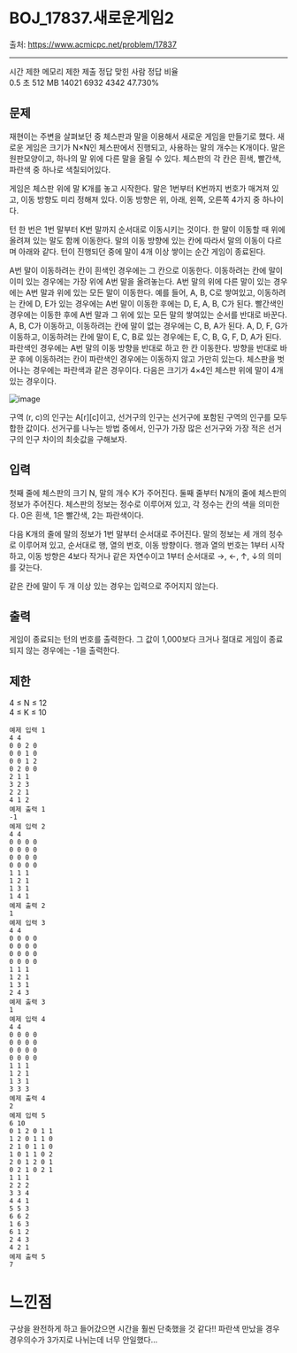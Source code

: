 # BOJ_17837.새로운게임2

출처: https://www.acmicpc.net/problem/17837

---
시간 제한	메모리 제한	제출	정답	맞힌 사람	정답 비율   
0.5 초	512 MB	14021	6932	4342	47.730%

## 문제
재현이는 주변을 살펴보던 중 체스판과 말을 이용해서 새로운 게임을 만들기로 했다. 새로운 게임은 크기가 N×N인 체스판에서 진행되고, 사용하는 말의 개수는 K개이다. 말은 원판모양이고, 하나의 말 위에 다른 말을 올릴 수 있다. 체스판의 각 칸은 흰색, 빨간색, 파란색 중 하나로 색칠되어있다.

게임은 체스판 위에 말 K개를 놓고 시작한다. 말은 1번부터 K번까지 번호가 매겨져 있고, 이동 방향도 미리 정해져 있다. 이동 방향은 위, 아래, 왼쪽, 오른쪽 4가지 중 하나이다.

턴 한 번은 1번 말부터 K번 말까지 순서대로 이동시키는 것이다. 한 말이 이동할 때 위에 올려져 있는 말도 함께 이동한다. 말의 이동 방향에 있는 칸에 따라서 말의 이동이 다르며 아래와 같다. 턴이 진행되던 중에 말이 4개 이상 쌓이는 순간 게임이 종료된다.

A번 말이 이동하려는 칸이
흰색인 경우에는 그 칸으로 이동한다. 이동하려는 칸에 말이 이미 있는 경우에는 가장 위에 A번 말을 올려놓는다.
A번 말의 위에 다른 말이 있는 경우에는 A번 말과 위에 있는 모든 말이 이동한다.
예를 들어, A, B, C로 쌓여있고, 이동하려는 칸에 D, E가 있는 경우에는 A번 말이 이동한 후에는 D, E, A, B, C가 된다.
빨간색인 경우에는 이동한 후에 A번 말과 그 위에 있는 모든 말의 쌓여있는 순서를 반대로 바꾼다.
A, B, C가 이동하고, 이동하려는 칸에 말이 없는 경우에는 C, B, A가 된다.
A, D, F, G가 이동하고, 이동하려는 칸에 말이 E, C, B로 있는 경우에는 E, C, B, G, F, D, A가 된다.
파란색인 경우에는 A번 말의 이동 방향을 반대로 하고 한 칸 이동한다. 방향을 반대로 바꾼 후에 이동하려는 칸이 파란색인 경우에는 이동하지 않고 가만히 있는다.
체스판을 벗어나는 경우에는 파란색과 같은 경우이다.
다음은 크기가 4×4인 체스판 위에 말이 4개 있는 경우이다.

		
![image](https://github.com/Dohyungh/6630_Algorithm_study/assets/156046498/e8f52cf3-c0ea-4bce-95dc-0ce4288a1ef2)




구역 (r, c)의 인구는 A[r][c]이고, 선거구의 인구는 선거구에 포함된 구역의 인구를 모두 합한 값이다. 선거구를 나누는 방법 중에서, 인구가 가장 많은 선거구와 가장 적은 선거구의 인구 차이의 최솟값을 구해보자.

## 입력
첫째 줄에 체스판의 크기 N, 말의 개수 K가 주어진다. 둘째 줄부터 N개의 줄에 체스판의 정보가 주어진다. 체스판의 정보는 정수로 이루어져 있고, 각 정수는 칸의 색을 의미한다. 0은 흰색, 1은 빨간색, 2는 파란색이다.

다음 K개의 줄에 말의 정보가 1번 말부터 순서대로 주어진다. 말의 정보는 세 개의 정수로 이루어져 있고, 순서대로 행, 열의 번호, 이동 방향이다. 행과 열의 번호는 1부터 시작하고, 이동 방향은 4보다 작거나 같은 자연수이고 1부터 순서대로 →, ←, ↑, ↓의 의미를 갖는다.

같은 칸에 말이 두 개 이상 있는 경우는 입력으로 주어지지 않는다.

## 출력
게임이 종료되는 턴의 번호를 출력한다. 그 값이 1,000보다 크거나 절대로 게임이 종료되지 않는 경우에는 -1을 출력한다.

## 제한  
4 ≤ N ≤ 12  
4 ≤ K ≤ 10  
```
예제 입력 1   
4 4   
0 0 2 0  
0 0 1 0   
0 0 1 2   
0 2 0 0   
2 1 1   
3 2 3    
2 2 1   
4 1 2  
예제 출력 1   
-1   
예제 입력 2   
4 4    
0 0 0 0   
0 0 0 0  
0 0 0 0    
0 0 0 0  
1 1 1    
1 2 1   
1 3 1   
1 4 1  
예제 출력 2   
1  
예제 입력 3 
4 4
0 0 0 0
0 0 0 0
0 0 0 0
0 0 0 0
1 1 1
1 2 1
1 3 1
2 4 3
예제 출력 3 
1
예제 입력 4 
4 4
0 0 0 0
0 0 0 0
0 0 0 0
0 0 0 0
1 1 1
1 2 1
1 3 1
3 3 3
예제 출력 4 
2
예제 입력 5 
6 10
0 1 2 0 1 1
1 2 0 1 1 0
2 1 0 1 1 0
1 0 1 1 0 2
2 0 1 2 0 1
0 2 1 0 2 1
1 1 1
2 2 2
3 3 4
4 4 1
5 5 3
6 6 2
1 6 3
6 1 2
2 4 3
4 2 1
예제 출력 5 
7
```

# 느낀점
구상을 완전하게 하고 들어갔으면 시간을 훨씬 단축했을 것 같다!!
파란색 만났을 경우 경우의수가 3가지로 나뉘는데 너무 안일했다...

